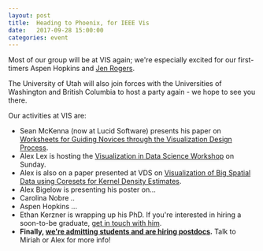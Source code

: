 ```yaml
---
layout: post
title:  Heading to Phoenix, for IEEE Vis
date:   2017-09-28 15:00:00
categories: event
---
```


Most of our group will be at VIS again; we're especially excited for our first-timers Aspen Hopkins and [Jen Rogers](http://vdl.sci.utah.edu/team/rogers/). <br>

The University of Utah will also join forces with the Universities of Washington and British Columbia to host a party again - we hope to see you there. <br>

Our activities at VIS are:
 
 * Sean McKenna (now at Lucid Software) presents his paper on [Worksheets for Guiding Novices through the Visualization Design Process](http://vdl.sci.utah.edu/publications/2017_pdv_daf-worksheets/).  
 * Alex Lex is hosting the [Visualization in Data Science Workshop](http://visualdatascience.org/2017/) on Sunday.
 * Alex is also on a paper presented at VDS on [Visualization of Big Spatial Data using Coresets for Kernel Density Estimates](http://vdl.sci.utah.edu/publications/2017_vds_coresets/).
 * Alex Bigelow is presenting his poster on...
 * Carolina Nobre .. 
 * Aspen Hopkins ...
 * Ethan Kerzner is wrapping up his PhD. If you're interested in hiring a soon-to-be graduate, [get in touch with him](http://ethankerzner.com/).
 * **Finally, [we're admitting students and are hiring postdocs](positions/).** Talk to Miriah or Alex for more info!
 
